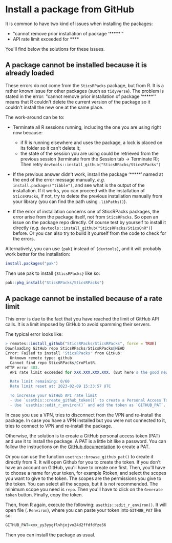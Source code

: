 # Install a package from GitHub

It is common to have two kind of issues when installing the packages:

- "cannot remove prior installation of package ‘*****’"
- API rate limit exceeded for ****

You'll find below the solutions for these issues.

## A package cannot be installed because it is already loaded

These errors do not come from the `SticsRPacks` package, but from R. It is a rather known issue for other packages (such as `tidyverse`). The problem is stated in the error: "cannot remove prior installation of package ‘*****’" means that R couldn't delete the current version of the package so it couldn't install the new one at the same place. 

The work-around can be to:

-  Terminate all R sessions running, including the one you are using right now because:
    * if R is running elsewhere and uses the package, a lock is placed on its folder so it can't delete it; 
    * the state of the session you are using could be retrieved from the previous session (terminate from the Session tab -> Terminate R);
   Then retry `devtools::install_github("SticsRPacks/SticsRPacks")`

- If the previous answer didn't work, install the package ‘*****’ named at the end of the error message manually, *e.g.* `install.packages("tibble")`, and see what is the output of the installation. If it works, you can proceed with the installation of `SticsRPacks`, if not, try to delete the previous installation manually from your library (you can find the path using `.libPaths()`).

- If the error of installation concerns one of SticsRPacks packages, the error arise from the package itself, not from `SticsRPacks`. So open an issue on the package repo directly. Of course test by yourself to install it directly (*e.g.* `devtools::install_github("SticsRPacks/SticsOnR")`) before. Or you can also try to build it yourself from the code to check for the errors.

Alternatively, you can use `{pak}` instead of `{devtools}`, and it will probably work better for the installation:

```r
install.packages("pak")
```

Then use pak to install `{SticsRPacks}` like so:

```r
pak::pkg_install("SticsRPacks/SticsRPacks")
```

## A package cannot be installed because of a rate limit

This error is due to the fact that you have reached the limit of GitHub API calls. It is a limit imposed by GitHub to avoid spamming their servers.

The typical error looks like:

```r
> remotes::install_github("SticsRPacks/SticsRPacks", force = TRUE)
Downloading GitHub repo SticsRPacks/SticsRPacks@HEAD
Error: Failed to install 'SticsRPacks' from GitHub:
  Unknown remote type: github
  Cannot find repo SticsRPacks/CroPlotR.
HTTP error 403.
  API rate limit exceeded for XXX.XXX.XXX.XXX. (But here's the good news: Authenticated requests get a higher rate limit. Check out the documentation for more details.)

  Rate limit remaining: 0/60
  Rate limit reset at: 2023-02-09 15:33:57 UTC

  To increase your GitHub API rate limit
  - Use `usethis::create_github_token()` to create a Personal Access Token.
  - Use `usethis::edit_r_environ()` and add the token as `GITHUB_PAT`.
```

In case you use a VPN, tries to disconnect from the VPN and re-install the package. In case you have a VPN installed but you were not connected to it, tries to connect to VPN and re-install the package. 

Otherwise, the solution is to create a GitHub personal access token (PAT) and use it to install the package. A PAT is a little bit like a password. You can follow the instructions on the [GitHub documentation](https://docs.github.com/en/free-pro-team@latest/github/authenticating-to-github/creating-a-personal-access-token) to create a PAT. 

Or you can use the function `usethis::browse_github_pat()` to create it directly from R. It will open Github for you to create the token. If you don't have an account on GitHub, you'll have to create one first. Then, you'll have to choose a name for your token, for example Rtoken, and select the scopes you want to give to the token. The scopes are the permissions you give to the token. You can select all the scopes, but it is not recommended. The minimum scope you need is `repo`. Then you'll have to click on the `Generate token` button. Finally, copy the token.

Then, from R again, execute the following: `usethis::edit_r_environ()`. It will open file (`.Renviron`), where you can paste your token into `GITHUB_PAT` like so:

```r
GITHUB_PAT=xxx_yy3yygflvhjojvo24d2ffdfdfze56
```

Then you can install the package as usual.



